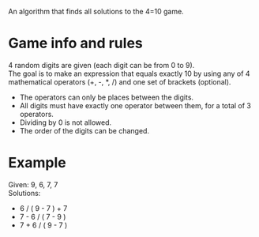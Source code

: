 An algorithm that finds all solutions to the 4=10 game.

# Game info and rules
4 random digits are given (each digit can be from 0 to 9).\
The goal is to make an expression that equals exactly 10 by using any of 4 mathematical operators (+, -, *, /) and one set of brackets (optional).
- The operators can only be places between the digits.
- All digits must have exactly one operator between them, for a total of 3 operators.
- Dividing by 0 is not allowed.
- The order of the digits can be changed.

# Example
Given: 9, 6, 7, 7 \
Solutions:
- 6 / ( 9 - 7 ) + 7
- 7 - 6 / ( 7 - 9 )
- 7 + 6 / ( 9 - 7 )